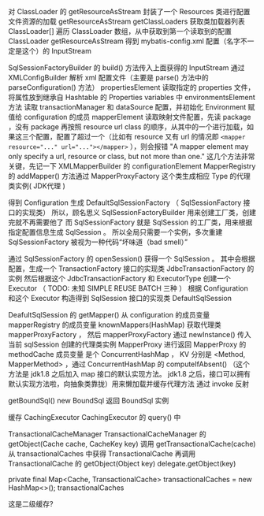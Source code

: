 对 ClassLoader 的 getResourceAsStream 封装了一个 Resources 类进行配置文件资源的加载
getResourceAsStream
getClassLoaders 获取类加载器列表 ClassLoader[]
遍历 ClassLoader 数组，从中获取到第一个读取到的配置
ClassLoader getResourceAsStream
得到 mybatis-config.xml 配置（名字不一定是这个）的 InputStream

SqlSessionFactoryBuilder 的 build() 方法传入上面获得的 InputStream
通过 XMLConfigBuilder 解析 xml 配置文件（主要是 parse() 方法中的 parseConfiguration() 方法）
propertiesElement 读取指定的 properties 文件，将属性放到继承自 Hashtable 的 Properties variables 中
environmentsElement方法 读取 transactionManager 和 dataSource 配置，并初始化 Environment 赋值给 configuration 的成员
mapperElement 读取映射文件配置，先读 package ，没有 package 再按照 resource url class 的顺序，从其中的一个进行加载，如果这三个配置，配置了超过一个（比如有 resource 又有 url 的情况即 `<mapper resource="..." url="..."></mapper>` ），则会报错 "A mapper element may only specify a url, resource or class, but not more than one."
这几个方法非常关键，先记一下
XMLMapperBuilder 的 configurationElement
MapperRegistry 的 addMapper() 方法通过 MapperProxyFactory 这个类生成相应 Type 的代理类实例( JDK代理 )

得到 Configuration 生成 DefaultSqlSessionFactory （ SqlSessionFactory 接口的实现类）
所以，顾名思义 SqlSessionFactoryBuilder 用来创建工厂类，创建完就不再需要他了
而 SqlSessionFactory 就是 SqlSession 的工厂类，用来根据指定配置信息生成 SqlSession 。
所以全局只需要一个实例，多次重建 SqlSessionFactory 被视为一种代码“坏味道（bad smell）”

通过 SqlSessionFactory 的 openSession() 获得一个 SqlSession 。
其中会根据配置，生成一个 TransactionFactory 接口的实现类 JdbcTransactionFactory 的实例
然后根据这个 JdbcTransactionFactory 和 ExecutorType 创建一个 Executor （ TODO: 未知 SIMPLE REUSE BATCH 三种 ）
根据 Configuration 和这个 Executor 构造得到 SqlSession 接口的实现类 DefaultSqlSession

DeafultSqlSession 的 getMapper() 从 configuration 的成员变量 mapperRegistry 的成员变量 knownMappers(HashMap) 获取代理类 mapperProxyFactory ， 然后 mapperProxyFactory 通过 newInstance() 传入当前 sqlSession 创建的代理类实例 MapperProxy 进行返回
MapperProxy 的 methodCache 成员变量 是个 ConcurrentHashMap ， KV 分别是 <Method, MapperMethod> ，通过 ConcurrentHashMap 的 computeIfAbsent() （这个方法是 jdk1.8 之后加入 map 接口的默认实现方法。 jdk1.8 之后，接口可以拥有默认实现方法啦，向抽象类靠拢）用来懒加载并缓存代理方法
通过 invoke 反射

getBoundSql()
new BoundSql 返回 BoundSql 实例

缓存
CachingExecutor
CachingExecutor 的 query() 中

TransactionalCacheManager 
TransactionalCacheManager 的 getObject(Cache cache, CacheKey key) 调用 getTransactionalCache(cache) 从 transactionalCaches 中获得 TransactionalCache 再调用 TransactionalCache 的 getObject(Object key) delegate.getObject(key)

private final Map<Cache, TransactionalCache> transactionalCaches = new HashMap<>();
transactionalCaches

这是二级缓存?